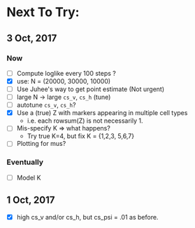 # Next To Try:

## 3 Oct, 2017

### Now 
- [ ] Compute loglike every 100 steps ?
- [X] use: N = (20000, 30000, 10000)
- [ ] Use Juhee's way to get point estimate (Not urgent)
- [ ] large N -> large `cs_v`, `cs_h` (tune)
- [ ] autotune `cs_v`, `cs_h`?
- [X] Use a (true) Z with markers appearing in multiple cell types
    - i.e. each rowsum(Z) is not necessarily 1.
- [ ] Mis-specify K => what happens? 
    - Try true K=4, but fix K = {1,2,3, 5,6,7}
- [ ] Plotting for mus?

### Eventually 
- [ ] Model K


## 1 Oct, 2017
- [x] high cs_v and/or cs_h, but cs_psi = .01 as before.
